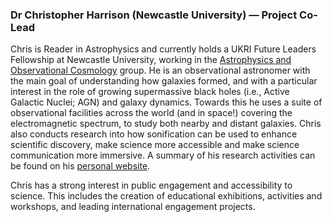 <a name="cmh"></a>

### Dr Christopher Harrison (Newcastle University) — Project Co-Lead

Chris is Reader in Astrophysics and currently holds a UKRI Future Leaders Fellowship at Newcastle University, working in the [Astrophysics and Observational Cosmology](https://blogs.ncl.ac.uk/astro-obs/) group. He is an observational astronomer with the main goal of understanding how galaxies formed, and with a particular interest in the role of growing supermassive black holes (i.e., Active Galactic Nuclei; AGN) and galaxy dynamics. Towards this he uses a suite of observational facilities across the world (and in space!) covering the electromagnetic spectrum, to study both nearby and distant galaxies. Chris also conducts research into how sonification can be used to enhance scientific discovery, make science more accessible and make science communication more immersive. A summary of his research activities can be found on his [personal website](https://sites.google.com/view/chrisharrison/research).

Chris has a strong interest in public engagement and accessibility to science. This includes the creation of educational exhibitions, activities and workshops, and leading international engagement projects.
